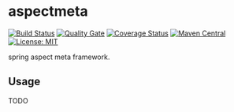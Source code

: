 # aspectmeta

[![Build Status](https://travis-ci.org/gobars/aspectmeta.svg?branch=master)](https://travis-ci.org/gobars/aspectmeta)
[![Quality Gate](https://sonarcloud.io/api/project_badges/measure?project=com.github.gobars%3Aaspectmeta&metric=alert_status)](https://sonarcloud.io/dashboard/index/com.github.gobars%3Aaspectmeta)
[![Coverage Status](https://coveralls.io/repos/github/gobars/aspectmeta/badge.svg?branch=master)](https://coveralls.io/github/gobars/aspectmeta?branch=master)
[![Maven Central](https://maven-badges.herokuapp.com/maven-central/com.github.gobars/aspectmeta/badge.svg?style=flat-square)](https://maven-badges.herokuapp.com/maven-central/com.github.gobars/aspectmeta/)
[![License: MIT](https://img.shields.io/badge/License-MIT-yellow.svg)](https://opensource.org/licenses/MIT)

spring aspect meta framework.

## Usage

TODO
